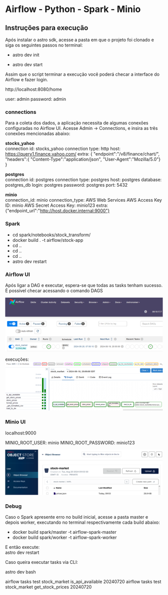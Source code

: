 # Airflow - Python - Spark - Minio
## Instruções para execução

Após instalar o astro sdk, acesse a pasta em que o projeto foi clonado e siga os seguintes passos no terminal:

* astro dev init <br>

* astro dev start <br>

Assim que o script terminar a execução você poderá checar a interface do Airflow e fazer login.

http://localhost:8080/home

user: admin
password: admin

### connections
Para a coleta dos dados, a aplicação necessita de algumas conexões configuradas no Airflow UI. Acesse Admin -> Connections, e insira as três conexões mencionadas abaixo:

**stocks_yahoo** <br>
connection id: stocks_yahoo
connection type: http
host: https://query1.finance.yahoo.com/
extra: {
"endpoint":"/v8/finance/chart/",  
"headers":{
  "Content-Type":"application/json",
  "User-Agent":"Mozilla/5.0"}
}  <br>

**postgres** <br>
connection id: postgres
connection type: postgres
host: postgres
database: postgres_db
login: postgres
password: postgres
port: 5432 <br>

**minio** <br>
connection_id: minio
connection_type: AWS Web Services
AWS Access Key ID: minio
AWS Secret Access Key: minio123
extra: {"endpoint_url":"http://host.docker.internal:9000"} <br>

### Spark
* cd spark/notebooks/stock_transform/
* docker build . -t airflow/stock-app
* cd ..
* cd ..
* cd ..
* astro dev restart

### Airflow UI
Após ligar a DAG e executar, espera-se que todas as tasks tenham sucesso. É possível checar acessando o comando DAGS

![alt text](imagens/dags.png)

execuções:
![alt text](imagens/execucoes.png)

### Minio UI
localhost:9000

MINIO_ROOT_USER: minio
MINIO_ROOT_PASSWORD: minio123

![alt text](imagens/minio.png)


### Debug
Caso o Spark apresente erro no build inicial, acesse a pasta master e depois worker, executando no terminal respectivamente cada build abaixo: <br>
* docker build spark/master -t airflow-spark-master
* docker build spark/worker -t airflow-spark-worker

E então execute: <br>
astro dev restart

Caso queira executar tasks via CLI:

astro dev bash

airflow tasks test stock_market is_api_available 20240720
airflow tasks test stock_market get_stock_prices 20240720

